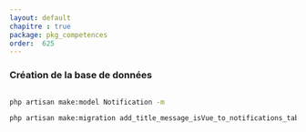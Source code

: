 ```yaml
---
layout: default
chapitre : true
package: pkg_competences
order:  625
---
```


### Création de la base de données 


````bash

php artisan make:model Notification -m

php artisan make:migration add_title_message_isVue_to_notifications_table --table=notifications

````